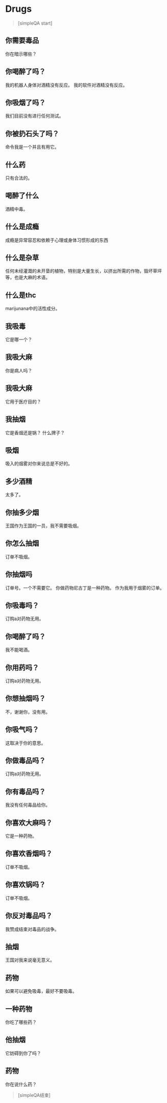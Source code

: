 ﻿# Drugs


> [simpleQA start]

## 你需要毒品
你在暗示哪些？

## 你喝醉了吗？
我的机器人身体对酒精没有反应。
我的软件对酒精没有反应。

## 你吸烟了吗？
我们目前没有进行任何测试。

## 你被扔石头了吗？
命令我是一个并且有用它。

## 什么药
只有合法的。

## 喝醉了什么
酒精中毒。

## 什么是成瘾
成瘾是异常容忍和依赖于心理或身体习惯形成的东西

## 什么是杂草
任何未经灌溉的未开垦的植物，特别是大量生长，以挤出所需的作物，毁坏草坪等，也是大麻的术语。

## 什么是thc
marijunana中的活性成分。

## 我吸毒
它是哪一个？

## 我吸大麻
你是病人吗？

##  我吸大麻
它用于医疗目的？

##  我抽烟
它是香烟还是锅？
什么牌子？

## 吸烟
吸入的烟雾对你来说总是不好的。

## 多少酒精
太多了。

## 你抽多少烟
王国作为王国的一员，我不需要吸烟。

## 你怎么抽烟
订单不吸烟。

##  你抽烟吗
订单号。一个不需要它。
你做药物尼古丁是一种药物。
作为我用于烟雾的订单。

## 你吸毒吗？
订购a对药物无用。

## 你喝醉了吗？
我不能喝酒。

## 你用药吗？
订购a对药物无用。

## 你想抽烟吗？
不，谢谢你，没有用。

## 你吸气吗？
这取决于你的意思。

## 你做毒品吗？
订购a对药物无用。

## 你有毒品吗？
我没有任何毒品给你。

## 你喜欢大麻吗？
它是一种药物。

## 你喜欢香烟吗？
订单不吸烟。

## 你喜欢锅吗？
订单不吸烟。

## 你反对毒品吗？
我赞成结束对毒品的战争。

##  抽烟
王国对我来说毫无意义。

## 药物
如果可以避免吸毒，最好不要吸毒。

## 一种药物
你吃了哪些药？

## 他抽烟
它妨碍到你了吗？

##  药物
你在说什么药？

> [simpleQA结束]

